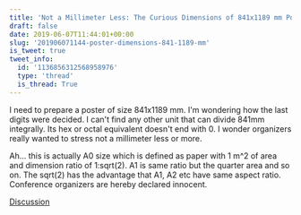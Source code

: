 ```yaml
---
title: 'Not a Millimeter Less: The Curious Dimensions of 841x1189 mm Posters'
draft: false
date: 2019-06-07T11:44:01+00:00
slug: '201906071144-poster-dimensions-841-1189-mm'
is_tweet: true
tweet_info:
  id: '1136856312568958976'
  type: 'thread'
  is_thread: True
---
```




I need to prepare a poster of size 841x1189 mm. I'm wondering how the last digits were decided. I can't find any other unit that can divide 841mm integrally. Its hex or octal equivalent doesn't end with 0. I wonder organizers really wanted to stress not a millimeter less or more.

Ah... this is actually A0 size which is defined as paper with 1 m^2 of area and dimension ratio of 1:sqrt(2). A1 is same ratio but the quarter area and so on. The sqrt(2) has the advantage that A1, A2 etc have same aspect ratio. Conference organizers are hereby declared innocent.

[Discussion](https://x.com/sytelus/status/1136856312568958976)
